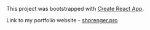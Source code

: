 This project was bootstrapped with [Create React App](https://github.com/facebookincubator/create-react-app).

Link to my portfolio website - [shprenger.pro](http://shprenger.pro/)


